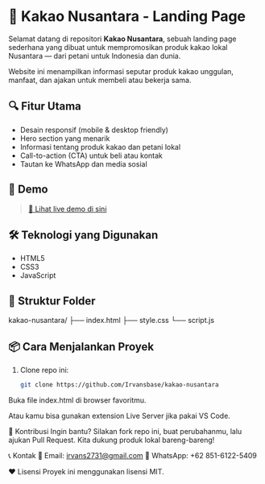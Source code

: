 # 🌱 Kakao Nusantara - Landing Page

Selamat datang di repositori **Kakao Nusantara**, sebuah landing page sederhana yang dibuat untuk mempromosikan produk kakao lokal Nusantara — dari petani untuk Indonesia dan dunia.  

Website ini menampilkan informasi seputar produk kakao unggulan, manfaat, dan ajakan untuk membeli atau bekerja sama.

## 🔍 Fitur Utama

- Desain responsif (mobile & desktop friendly)
- Hero section yang menarik
- Informasi tentang produk kakao dan petani lokal
- Call-to-action (CTA) untuk beli atau kontak
- Tautan ke WhatsApp dan media sosial

## 🚀 Demo

> [🔗 Lihat live demo di sini](https://kakaonusantara.vercel.app)

## 🛠️ Teknologi yang Digunakan

- HTML5
- CSS3
- JavaScript

## 📁 Struktur Folder

kakao-nusantara/
├── index.html
├── style.css
└── script.js

## 📦 Cara Menjalankan Proyek

1. Clone repo ini:
   ```bash
   git clone https://github.com/Irvansbase/kakao-nusantara
Buka file index.html di browser favoritmu.

Atau kamu bisa gunakan extension Live Server jika pakai VS Code.

🤝 Kontribusi
Ingin bantu? Silakan fork repo ini, buat perubahanmu, lalu ajukan Pull Request. Kita dukung produk lokal bareng-bareng!

📞 Kontak
📧 Email: irvans2731@gmail.com
📱 WhatsApp: +62 851-6122-5409

❤️ Lisensi
Proyek ini menggunakan lisensi MIT.
